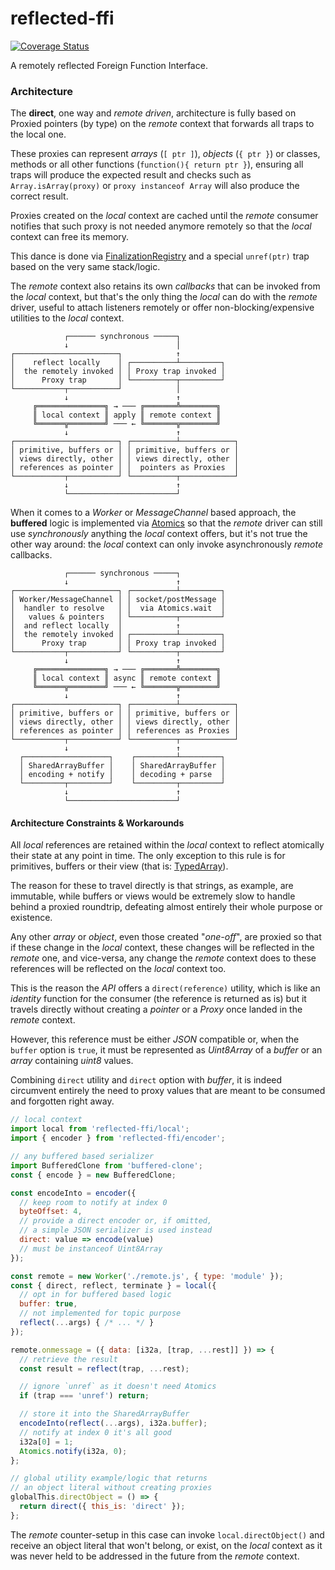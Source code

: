 # reflected-ffi

[![Coverage Status](https://coveralls.io/repos/github/WebReflection/reflected-ffi/badge.svg?branch=main)](https://coveralls.io/github/WebReflection/reflected-ffi?branch=main)

A remotely reflected Foreign Function Interface.

### Architecture

The **direct**, one way and *remote driven*, architecture is fully based on Proxied pointers (by type)
on the *remote* context that forwards all traps to the local one.

These proxies can represent *arrays* (`[ ptr ]`), *objects* (`{ ptr }`) or classes,
methods or all other functions (`function(){ return ptr }`), ensuring all traps
will produce the expected result and checks such as `Array.isArray(proxy)` or `proxy instanceof Array`
will also produce the correct result.

Proxies created on the *local* context are cached until the *remote* consumer notifies that
such proxy is not needed anymore remotely so that the *local* context can free its memory.

This dance is done via [FinalizationRegistry](https://developer.mozilla.org/en-US/docs/Web/JavaScript/Reference/Global_Objects/FinalizationRegistry) and a special `unref(ptr)` trap based on the very same stack/logic.

The *remote* context also retains its own *callbacks* that can be invoked from the *local* context,
but that's the only thing the *local* can do with the *remote* driver, useful to attach listeners
remotely or offer non-blocking/expensive utilities to the *local* context.

```
            ┌────── synchronous ─────┐
            ↓                        │
┌───────────────────────┐            ↑
│    reflect locally    │ ┌──────────┴─────────┐           
│  the remotely invoked │ │ Proxy trap invoked │ 
│      Proxy trap       │ └──────────┬─────────┘
└───────────┬───────────┘            │
            ↓                        ↑
     ╔═══════════════╗ → ─── ╔═══════╩════════╗
     ║ local context ║ apply ║ remote context ║
     ╚══════╦════════╝ ─── ← ╚═══════╦════════╝
            ↓                        ↑
┌───────────────────────┐ ┌──────────┴────────────┐
│ primitive, buffers or │ │ primitive, buffers or │
│ views directly, other │ │ views directly, other │
│ references as pointer │ │  pointers as Proxies  │
└───────────┬───────────┘ └──────────┬────────────┘
            ↓                        ↑
            └────────────────────────┘
```

When it comes to a *Worker* or *MessageChannel* based approach, the **buffered** logic is implemented
via [Atomics](https://developer.mozilla.org/en-US/docs/Web/JavaScript/Reference/Global_Objects/Atomics)
so that the *remote* driver can still use *synchronously* anything the *local* context offers,
but it's not true the other way around: the *local* context can only invoke asynchronously *remote* callbacks.

```
            ┌────── synchronous ─────┐
            ↓                        ↑
┌───────────────────────┐ ┌──────────┴─────────┐
│ Worker/MessageChannel │ │ socket/postMessage │
│  handler to resolve   │ │  via Atomics.wait  │
│   values & pointers   │ └──────────┬─────────┘ 
│  and reflect locally  │            ↑
│  the remotely invoked │ ┌──────────┴─────────┐
│      Proxy trap       │ │ Proxy trap invoked │ 
└───────────┬───────────┘ └──────────┬─────────┘
            ↓                        ↑
     ╔═══════════════╗ → ─── ╔═══════╩════════╗
     ║ local context ║ async ║ remote context ║
     ╚══════╦════════╝ ─── ← ╚═══════╦════════╝
            ↓                        ↑
┌───────────────────────┐ ┌──────────┴────────────┐
│ primitive, buffers or │ │ primitive, buffers or │
│ views directly, other │ │ views directly, other │
│ references as pointer │ │ references as Proxies │
└───────────┬───────────┘ └──────────┬────────────┘
            ↓                        ↑
  ┌───────────────────┐    ┌─────────┴─────────┐
  │ SharedArrayBuffer │    │ SharedArrayBuffer │
  │ encoding + notify │    │ decoding + parse  │
  └─────────┬─────────┘    └─────────┬─────────┘
            ↓                        ↑
            └────────────────────────┘
```

#### Architecture Constraints & Workarounds

All *local* references are retained within the *local* context to reflect atomically
their state at any point in time. The only exception to this rule is for primitives,
buffers or their view (that is: [TypedArray](https://developer.mozilla.org/en-US/docs/Web/JavaScript/Reference/Global_Objects/TypedArray)).

The reason for these to travel directly is that strings, as example, are immutable,
while buffers or views would be extremely slow to handle behind a proxied roundtrip,
defeating almost entirely their whole purpose or existence.

Any other *array* or *object*, even those created "*one-off*", are proxied so that
if these change in the *local* context, these changes will be reflected in the *remote* one,
and vice-versa, any change the *remote* context does to these references will be reflected
on the *local* context too.

This is the reason the *API* offers a `direct(reference)` utility, which is like an *identity*
function for the consumer (the reference is returned as is) but it travels directly without
creating a *pointer* or a *Proxy* once landed in the *remote* context.

However, this reference must be either *JSON* compatible or, when the `buffer` option is `true`,
it must be represented as *Uint8Array* of a *buffer* or an *array* containing *uint8* values.

Combining `direct` utility and `direct` option with *buffer*, it is indeed circumvent entirely
the need to proxy values that are meant to be consumed and forgotten right away.

```js
// local context
import local from 'reflected-ffi/local';
import { encoder } from 'reflected-ffi/encoder';

// any buffered based serializer
import BufferedClone from 'buffered-clone';
const { encode } = new BufferedClone;

const encodeInto = encoder({
  // keep room to notify at index 0
  byteOffset: 4,
  // provide a direct encoder or, if omitted,
  // a simple JSON serializer is used instead
  direct: value => encode(value)
  // must be instanceof Uint8Array
});

const remote = new Worker('./remote.js', { type: 'module' });
const { direct, reflect, terminate } = local({
  // opt in for buffered based logic
  buffer: true,
  // not implemented for topic purpose
  reflect(...args) { /* ... */ }
});

remote.onmessage = ({ data: [i32a, [trap, ...rest]] }) => {
  // retrieve the result
  const result = reflect(trap, ...rest);

  // ignore `unref` as it doesn't need Atomics
  if (trap === 'unref') return;

  // store it into the SharedArrayBuffer
  encodeInto(reflect(...args), i32a.buffer);
  // notify at index 0 it's all good
  i32a[0] = 1;
  Atomics.notify(i32a, 0);
};

// global utility example/logic that returns
// an object literal without creating proxies
globalThis.directObject = () => {
  return direct({ this_is: 'direct' });
};
```

The *remote* counter-setup in this case can invoke `local.directObject()` and receive an object literal that won't belong, or exist, on the *local* context as it was never held to be addressed in the future from the *remote* context.
